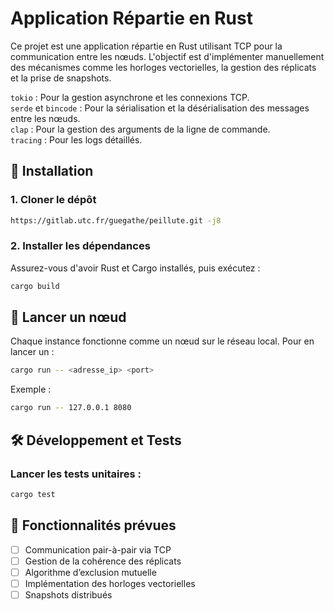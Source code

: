 # Application Répartie en Rust

Ce projet est une application répartie en Rust utilisant TCP pour la communication entre les nœuds.
L'objectif est d'implémenter manuellement des mécanismes comme les horloges vectorielles, la gestion des réplicats et la prise de snapshots.

`tokio` : Pour la gestion asynchrone et les connexions TCP.  
`serde` et `bincode` : Pour la sérialisation et la désérialisation des messages entre les nœuds.  
`clap` : Pour la gestion des arguments de la ligne de commande.  
`tracing` : Pour les logs détaillés.

## 🚀 Installation

### 1. Cloner le dépôt
```sh
https://gitlab.utc.fr/guegathe/peillute.git -j8
```

### 2. Installer les dépendances
Assurez-vous d'avoir Rust et Cargo installés, puis exécutez :
```sh
cargo build
```

## 📡 Lancer un nœud

Chaque instance fonctionne comme un nœud sur le réseau local. Pour en lancer un :
```sh
cargo run -- <adresse_ip> <port>
```
Exemple :
```sh
cargo run -- 127.0.0.1 8080
```

## 🛠️ Développement et Tests

### Lancer les tests unitaires :
```sh
cargo test
```

## 📜 Fonctionnalités prévues
- [ ] Communication pair-à-pair via TCP
- [ ] Gestion de la cohérence des réplicats
- [ ] Algorithme d’exclusion mutuelle
- [ ] Implémentation des horloges vectorielles
- [ ] Snapshots distribués
